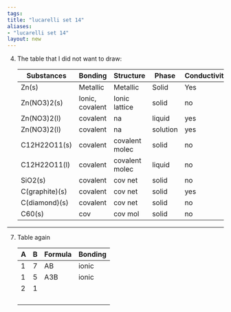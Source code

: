 ```yaml
---
tags: 
title: "lucarelli set 14"
aliases:
- "lucarelli set 14"
layout: new
---
```


4. The table that I did not want to draw:

    | Substances | Bonding | Structure | Phase | Conductivity | Hard | Malleable |
    |---|---|---|---|---|---|---|
    | Zn(s) | Metallic | Metallic | Solid | Yes | No | Yes |
    | Zn(NO3)2(s) | Ionic, covalent | Ionic lattice | solid | no | yes | no |
    | Zn(NO3)2(l) | covalent | na | liquid | yes | na | na |
    | Zn(NO3)2(l) | covalent | na | solution | yes | na | na |
    | C12H22O11(s) | covalent | covalent molec | solid | no | no | no? |
    | C12H22O11(l) | covalent | covalent molec | liquid | no | na | na |
    | SiO2(s) | covalent | cov net | solid | no | yes | no |
    | C(graphite)(s) | covalent | cov net |  solid | yes | no | no |
    | C(diamond)(s) | covalent | cov net | solid | no | yes | no |
    | C60(s) | cov | cov mol | solid | no | no | na |

---

7. Table again

    |A|B|Formula|Bonding|
    |---|---|---|---|
    |1|7|AB|ionic|
    |1|5|A3B|ionic|
    |2|1|||
    |||||
    |||||
    |||||
    |||||